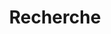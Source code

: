 ---
title: "Recherche"
url: "/search"
slug: "search"
layout: "search"
outputs:
    - html
    - json
menu:
    main:
        weight: 3
        params: 
            icon: search
---